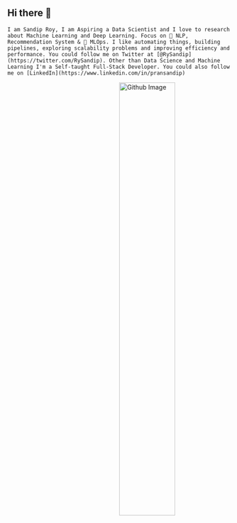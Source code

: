 ## Hi there :wave:
`I am Sandip Roy, I am Aspiring a Data Scientist and I love to research about Machine Learning and Deep Learning. Focus on 📜 NLP, Recommendation System & 🚀 MLOps. I like automating things, building pipelines, exploring scalability problems and improving efficiency and performance. You could follow me on Twitter at [@RySandip](https://twitter.com/RySandip). Other than Data Science and Machine Learning I'm a Self-taught Full-Stack Developer. You could also follow me on [LinkedIn](https://www.linkedin.com/in/pransandip)`

<img width="50%" align="right" alt="Github Image" src="https://raw.githubusercontent.com/onimur/.github/master/.resources/git-header.svg" />
